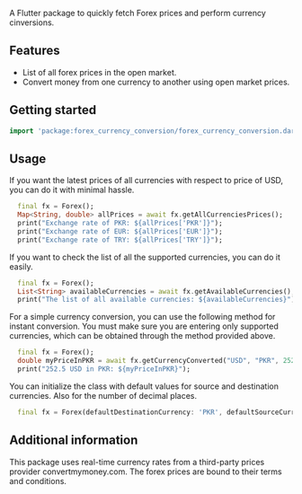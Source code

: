 A Flutter package to quickly fetch Forex prices and perform currency cinversions.

## Features

 - List of all forex prices in the open market.
 - Convert money from one currency to another using open market prices.

## Getting started

```dart
import 'package:forex_currency_conversion/forex_currency_conversion.dart';
```

## Usage


If you want the latest prices of all currencies with respect to price of USD, you can do it with minimal hassle.

```dart
  final fx = Forex();
  Map<String, double> allPrices = await fx.getAllCurrenciesPrices();
  print("Exchange rate of PKR: ${allPrices['PKR']}");
  print("Exchange rate of EUR: ${allPrices['EUR']}");
  print("Exchange rate of TRY: ${allPrices['TRY']}");
```

If you want to check the list of all the supported currencies, you can do it easily.

```dart
  final fx = Forex();
  List<String> availableCurrencies = await fx.getAvailableCurrencies();
  print("The list of all available currencies: ${availableCurrencies}");
```

For a simple currency conversion, you can use the following method for instant conversion. You must make sure you are entering only supported currencies, which can be obtained through the method provided above.

```dart
  final fx = Forex();
  double myPriceInPKR = await fx.getCurrencyConverted("USD", "PKR", 252.5);
  print("252.5 USD in PKR: ${myPriceInPKR}");
```

You can initialize the class with default values for source and destination currencies. Also for the number of decimal places.

```dart
  final fx = Forex(defaultDestinationCurrency: 'PKR', defaultSourceCurrency: 'EUR', defaultNumberOfDecimals: 1);
```

## Additional information

This package uses real-time currency rates from a third-party prices provider convertmymoney.com. The forex prices are bound to their terms and conditions.
